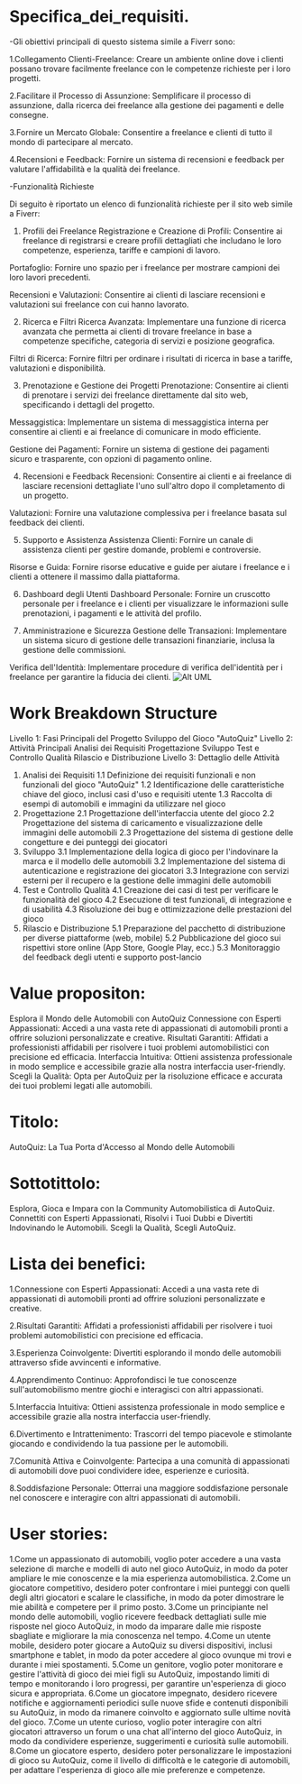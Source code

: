 # Specifica_dei_requisiti.
-Gli obiettivi principali di questo sistema simile a Fiverr sono:

1.Collegamento Clienti-Freelance: Creare un ambiente online dove i clienti possano trovare facilmente freelance con le competenze richieste per i loro progetti.

2.Facilitare il Processo di Assunzione: Semplificare il processo di assunzione, dalla ricerca dei freelance alla gestione dei pagamenti e delle consegne.

3.Fornire un Mercato Globale: Consentire a freelance e clienti di tutto il mondo di partecipare al mercato.

4.Recensioni e Feedback: Fornire un sistema di recensioni e feedback per valutare l'affidabilità e la qualità dei freelance.

-Funzionalità Richieste

Di seguito è riportato un elenco di funzionalità richieste per il sito web simile a Fiverr:

1. Profili dei Freelance
Registrazione e Creazione di Profili: Consentire ai freelance di registrarsi e creare profili dettagliati che includano le loro competenze, esperienza, tariffe e campioni di lavoro.

Portafoglio: Fornire uno spazio per i freelance per mostrare campioni dei loro lavori precedenti.

Recensioni e Valutazioni: Consentire ai clienti di lasciare recensioni e valutazioni sui freelance con cui hanno lavorato.

2. Ricerca e Filtri
Ricerca Avanzata: Implementare una funzione di ricerca avanzata che permetta ai clienti di trovare freelance in base a competenze specifiche, categoria di servizi e posizione geografica.

Filtri di Ricerca: Fornire filtri per ordinare i risultati di ricerca in base a tariffe, valutazioni e disponibilità.

3. Prenotazione e Gestione dei Progetti
Prenotazione: Consentire ai clienti di prenotare i servizi dei freelance direttamente dal sito web, specificando i dettagli del progetto.

Messaggistica: Implementare un sistema di messaggistica interna per consentire ai clienti e ai freelance di comunicare in modo efficiente.

Gestione dei Pagamenti: Fornire un sistema di gestione dei pagamenti sicuro e trasparente, con opzioni di pagamento online.

4. Recensioni e Feedback
Recensioni: Consentire ai clienti e ai freelance di lasciare recensioni dettagliate l'uno sull'altro dopo il completamento di un progetto.

Valutazioni: Fornire una valutazione complessiva per i freelance basata sul feedback dei clienti.

5. Supporto e Assistenza
Assistenza Clienti: Fornire un canale di assistenza clienti per gestire domande, problemi e controversie.

Risorse e Guida: Fornire risorse educative e guide per aiutare i freelance e i clienti a ottenere il massimo dalla piattaforma.

6. Dashboard degli Utenti
Dashboard Personale: Fornire un cruscotto personale per i freelance e i clienti per visualizzare le informazioni sulle prenotazioni, i pagamenti e le attività del profilo.

8. Amministrazione e Sicurezza
Gestione delle Transazioni: Implementare un sistema sicuro di gestione delle transazioni finanziarie, inclusa la gestione delle commissioni.

Verifica dell'Identità: Implementare procedure di verifica dell'identità per i freelance per garantire la fiducia dei clienti.
![Alt UML](https://yuml.me/olehriznychuk/autoquizdiagram.svg)

# Work Breakdown Structure
Livello 1: Fasi Principali del Progetto
Sviluppo del Gioco "AutoQuiz"
Livello 2: Attività Principali
Analisi dei Requisiti
Progettazione
Sviluppo
Test e Controllo Qualità
Rilascio e Distribuzione
Livello 3: Dettaglio delle Attività
1. Analisi dei Requisiti
1.1 Definizione dei requisiti funzionali e non funzionali del gioco "AutoQuiz"
1.2 Identificazione delle caratteristiche chiave del gioco, inclusi casi d'uso e requisiti utente
1.3 Raccolta di esempi di automobili e immagini da utilizzare nel gioco
2. Progettazione
2.1 Progettazione dell'interfaccia utente del gioco
2.2 Progettazione del sistema di caricamento e visualizzazione delle immagini delle automobili
2.3 Progettazione del sistema di gestione delle congetture e dei punteggi dei giocatori
3. Sviluppo
3.1 Implementazione della logica di gioco per l'indovinare la marca e il modello delle automobili
3.2 Implementazione del sistema di autenticazione e registrazione dei giocatori
3.3 Integrazione con servizi esterni per il recupero e la gestione delle immagini delle automobili
4. Test e Controllo Qualità
4.1 Creazione dei casi di test per verificare le funzionalità del gioco
4.2 Esecuzione di test funzionali, di integrazione e di usabilità
4.3 Risoluzione dei bug e ottimizzazione delle prestazioni del gioco
5. Rilascio e Distribuzione
5.1 Preparazione del pacchetto di distribuzione per diverse piattaforme (web, mobile)
5.2 Pubblicazione del gioco sui rispettivi store online (App Store, Google Play, ecc.)
5.3 Monitoraggio del feedback degli utenti e supporto post-lancio

# Value propositon:
Esplora il Mondo delle Automobili con AutoQuiz
Connessione con Esperti Appassionati: Accedi a una vasta rete di appassionati di automobili pronti a offrire soluzioni personalizzate e creative.
Risultati Garantiti: Affidati a professionisti affidabili per risolvere i tuoi problemi automobilistici con precisione ed efficacia.
Interfaccia Intuitiva: Ottieni assistenza professionale in modo semplice e accessibile grazie alla nostra interfaccia user-friendly.
Scegli la Qualità: Opta per AutoQuiz per la risoluzione efficace e accurata dei tuoi problemi legati alle automobili.

# Titolo: 
   AutoQuiz: La Tua Porta d'Accesso al Mondo delle Automobili
 
# Sottotittolo: 
   Esplora, Gioca e Impara con la Community Automobilistica di AutoQuiz. Connettiti con Esperti Appassionati, Risolvi i Tuoi Dubbi e Divertiti Indovinando le Automobili. Scegli la Qualità, Scegli AutoQuiz.
 
# Lista dei benefici: 
   1.Connessione con Esperti Appassionati: Accedi a una vasta rete di appassionati di automobili pronti ad offrire soluzioni personalizzate e creative.

   2.Risultati Garantiti: Affidati a professionisti affidabili per risolvere i tuoi problemi automobilistici con precisione ed efficacia.

   3.Esperienza Coinvolgente: Divertiti esplorando il mondo delle automobili attraverso sfide avvincenti e informative.

   4.Apprendimento Continuo: Approfondisci le tue conoscenze sull'automobilismo mentre giochi e interagisci con altri appassionati.

   5.Interfaccia Intuitiva: Ottieni assistenza professionale in modo semplice e accessibile grazie alla nostra interfaccia user-friendly.

   6.Divertimento e Intrattenimento: Trascorri del tempo piacevole e stimolante giocando e condividendo la tua passione per le automobili.

   7.Comunità Attiva e Coinvolgente: Partecipa a una comunità di appassionati di automobili dove puoi condividere idee, esperienze e curiosità.

   8.Soddisfazione Personale: Otterrai una maggiore soddisfazione personale nel conoscere e interagire con altri appassionati di automobili.

# User stories:
   1.Come un appassionato di automobili, voglio poter accedere a una vasta selezione di marche e modelli di auto nel gioco AutoQuiz, in modo da poter ampliare le mie conoscenze e la mia esperienza automobilistica.
   2.Come un giocatore competitivo, desidero poter confrontare i miei punteggi con quelli degli altri giocatori e scalare le classifiche, in modo da poter dimostrare le mie abilità e competere per il primo posto.
   3.Come un principiante nel mondo delle automobili, voglio ricevere feedback dettagliati sulle mie risposte nel gioco AutoQuiz, in modo da imparare dalle mie risposte sbagliate e migliorare la mia conoscenza nel tempo.
   4.Come un utente mobile, desidero poter giocare a AutoQuiz su diversi dispositivi, inclusi smartphone e tablet, in modo da poter accedere al gioco ovunque mi trovi e durante i miei spostamenti.
   5.Come un genitore, voglio poter monitorare e gestire l'attività di gioco dei miei figli su AutoQuiz, impostando limiti di tempo e monitorando i loro progressi, per garantire un'esperienza di gioco sicura e appropriata.
   6.Come un giocatore impegnato, desidero ricevere notifiche e aggiornamenti periodici sulle nuove sfide e contenuti disponibili su AutoQuiz, in modo da rimanere coinvolto e aggiornato sulle ultime novità del gioco.
   7.Come un utente curioso, voglio poter interagire con altri giocatori attraverso un forum o una chat all'interno del gioco AutoQuiz, in modo da condividere esperienze, suggerimenti e curiosità sulle automobili.
   8.Come un giocatore esperto, desidero poter personalizzare le impostazioni di gioco su AutoQuiz, come il livello di difficoltà e le categorie di automobili, per adattare l'esperienza di gioco alle mie preferenze e competenze.
